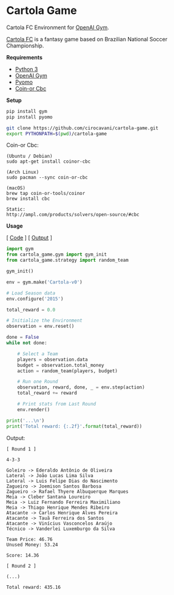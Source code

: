 # Cartola Game

Cartola FC Environment for [OpenAI Gym](https://gym.openai.com/).

[Cartola FC](https://cartolafc.globo.com/) is a fantasy game based on Brazilian National Soccer Championship.

**Requirements**

* [Python 3](https://www.python.org/)
* [OpenAI Gym](https://gym.openai.com/)
* [Pyomo](http://www.pyomo.org/)
* [Coin-or Cbc](http://www.coin-or.org/projects/Cbc.xml)

**Setup**

```sh
pip install gym
pip install pyomo

git clone https://github.com/cirocavani/cartola-game.git
export PYTHONPATH=$(pwd)/cartola-game
```

Coin-or Cbc:

```
(Ubuntu / Debian)
sudo apt-get install coinor-cbc

(Arch Linux)
sudo pacman --sync coin-or-cbc

(macOS)
brew tap coin-or-tools/coinor
brew install cbc

Static:
http://ampl.com/products/solvers/open-source/#cbc
```


**Usage**

[ [Code](examples/gym_random.py) ] [ [Output](examples/gym_random_out.txt) ]

```python
import gym
from cartola_game.gym import gym_init
from cartola_game.strategy import random_team

gym_init()

env = gym.make('Cartola-v0')

# Load Season data
env.configure('2015')

total_reward = 0.0

# Initialize the Environment
observation = env.reset()

done = False
while not done:

    # Select a Team
    players = observation.data
    budget = observation.total_money
    action = random_team(players, budget)

    # Run one Round
    observation, reward, done, _ = env.step(action)
    total_reward += reward

    # Print stats from Last Round
    env.render()

print('...\n')
print('Total reward: {:.2f}'.format(total_reward))
```

Output:

```text
[ Round 1 ]

4-3-3

Goleiro -> Ederaldo Antônio de Oliveira
Lateral -> João Lucas Lima Silva
Lateral -> Luis Felipe Dias do Nascimento
Zagueiro -> Joemison Santos Barbosa
Zagueiro -> Rafael Thyere Albuquerque Marques
Meia -> Cleber Santana Loureiro
Meia -> Luiz Fernando Ferreira Maximiliano
Meia -> Thiago Henrique Mendes Ribeiro
Atacante -> Carlos Henrique Alves Pereira
Atacante -> Tauã Ferreira dos Santos
Atacante -> Vinícius Vasconcelos Araújo
Técnico -> Vanderlei Luxemburgo da Silva

Team Price: 46.76
Unused Money: 53.24

Score: 14.36

[ Round 2 ]

(...)

Total reward: 435.16
```
